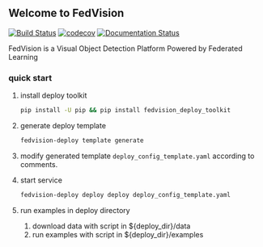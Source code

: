 ## Welcome to FedVision

[![Build Status](https://travis-ci.com/weiwee/FedVision.svg?token=M1cDYtJimwVq7j3Qq2c1&branch=master)](https://travis-ci.com/weiwee/FedVision)
[![codecov](https://codecov.io/gh/weiwee/FedVision/branch/master/graph/badge.svg?token=53P5W56MIJ)](https://codecov.io/gh/weiwee/FedVision)
[![Documentation Status](https://readthedocs.com/projects/sagewei-fedvision/badge/?version=latest&token=b5f872239fae7a1fb71abee19971fa6916d14cc10af496affd92446f64a7f75f)](https://sagewei-fedvision.readthedocs-hosted.com/en/latest/?badge=latest)

FedVision is a Visual Object Detection Platform Powered by Federated Learning


### quick start

1. install deploy toolkit

    ``` bash
    pip install -U pip && pip install fedvision_deploy_toolkit
    ```

2. generate deploy template

    ```bash
    fedvision-deploy template generate
    ```

3. modify generated template `deploy_config_template.yaml` according to comments.

4. start service
    
   ```bash
   fedvision-deploy deploy deploy deploy_config_template.yaml
   ```
5. run examples in deploy directory

   1) download data with script in ${deploy_dir}/data
   2) run examples with script in ${deploy_dir}/examples

